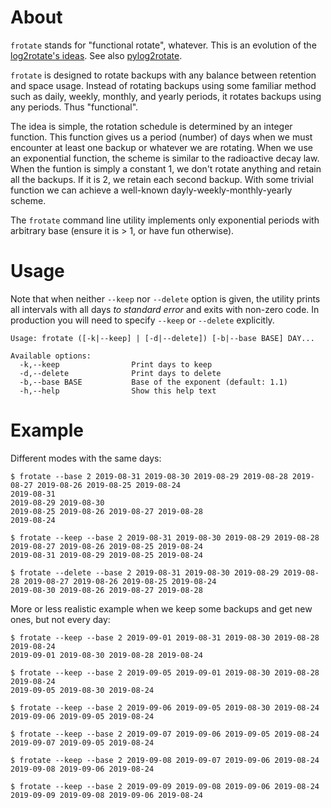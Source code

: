 About
=====

`frotate` stands for "functional rotate", whatever.
This is an evolution of the [log2rotate's ideas](http://jekor.com/log2rotate).
See also [pylog2rotate](https://github.com/avian2/pylog2rotate).

`frotate` is designed to rotate backups with any balance between retention
and space usage.  Instead of rotating backups using some familiar method such
as daily, weekly, monthly, and yearly periods, it rotates backups using any
periods. Thus "functional".

The idea is simple, the rotation schedule is determined by an integer function.
This function gives us a period (number) of days when we must encounter at
least one backup or whatever we are rotating. When we use an exponential
function, the scheme is similar to the radioactive decay law. When the
funtion is simply a constant 1, we don't rotate anything and retain all
the backups. If it is 2, we retain each second backup.  With some trivial
function we can achieve a well-known dayly-weekly-monthly-yearly scheme.

The `frotate` command line utility implements only exponential periods with
arbitrary base (ensure it is > 1, or have fun otherwise).


Usage
=====

Note that when neither `--keep` nor `--delete` option is given, the utility
prints all intervals with all days _to standard error_ and exits with non-zero
code. In production you will need to specify `--keep` or `--delete` explicitly.

```
Usage: frotate ([-k|--keep] | [-d|--delete]) [-b|--base BASE] DAY...

Available options:
  -k,--keep                Print days to keep
  -d,--delete              Print days to delete
  -b,--base BASE           Base of the exponent (default: 1.1)
  -h,--help                Show this help text

```


Example
=======

Different modes with the same days:

```
$ frotate --base 2 2019-08-31 2019-08-30 2019-08-29 2019-08-28 2019-08-27 2019-08-26 2019-08-25 2019-08-24
2019-08-31
2019-08-29 2019-08-30
2019-08-25 2019-08-26 2019-08-27 2019-08-28
2019-08-24

$ frotate --keep --base 2 2019-08-31 2019-08-30 2019-08-29 2019-08-28 2019-08-27 2019-08-26 2019-08-25 2019-08-24
2019-08-31 2019-08-29 2019-08-25 2019-08-24

$ frotate --delete --base 2 2019-08-31 2019-08-30 2019-08-29 2019-08-28 2019-08-27 2019-08-26 2019-08-25 2019-08-24
2019-08-30 2019-08-26 2019-08-27 2019-08-28
```

More or less realistic example when we keep some backups and get new ones, but not every day:

```
$ frotate --keep --base 2 2019-09-01 2019-08-31 2019-08-30 2019-08-28 2019-08-24
2019-09-01 2019-08-30 2019-08-28 2019-08-24

$ frotate --keep --base 2 2019-09-05 2019-09-01 2019-08-30 2019-08-28 2019-08-24
2019-09-05 2019-08-30 2019-08-24

$ frotate --keep --base 2 2019-09-06 2019-09-05 2019-08-30 2019-08-24
2019-09-06 2019-09-05 2019-08-24

$ frotate --keep --base 2 2019-09-07 2019-09-06 2019-09-05 2019-08-24
2019-09-07 2019-09-05 2019-08-24

$ frotate --keep --base 2 2019-09-08 2019-09-07 2019-09-06 2019-08-24
2019-09-08 2019-09-06 2019-08-24

$ frotate --keep --base 2 2019-09-09 2019-09-08 2019-09-06 2019-08-24
2019-09-09 2019-09-08 2019-09-06 2019-08-24
```

